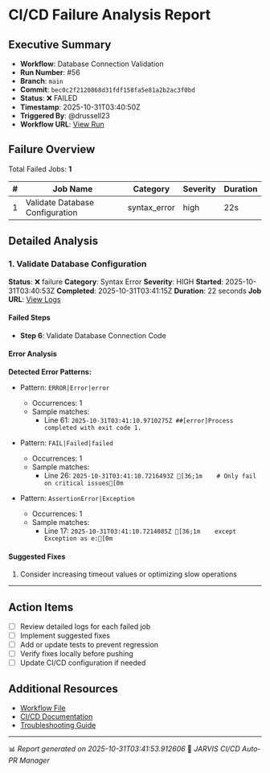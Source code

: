 # CI/CD Failure Analysis Report

## Executive Summary

- **Workflow**: Database Connection Validation
- **Run Number**: #56
- **Branch**: `main`
- **Commit**: `bec0c2f2120868d31fdf158fa5e81a2b2ac3f0bd`
- **Status**: ❌ FAILED
- **Timestamp**: 2025-10-31T03:40:50Z
- **Triggered By**: @drussell23
- **Workflow URL**: [View Run](https://github.com/drussell23/JARVIS-AI/actions/runs/18961975935)

## Failure Overview

Total Failed Jobs: **1**

| # | Job Name | Category | Severity | Duration |
|---|----------|----------|----------|----------|
| 1 | Validate Database Configuration | syntax_error | high | 22s |

## Detailed Analysis

### 1. Validate Database Configuration

**Status**: ❌ failure
**Category**: Syntax Error
**Severity**: HIGH
**Started**: 2025-10-31T03:40:53Z
**Completed**: 2025-10-31T03:41:15Z
**Duration**: 22 seconds
**Job URL**: [View Logs](https://github.com/drussell23/JARVIS-AI/actions/runs/18961975935/job/54151135586)

#### Failed Steps

- **Step 6**: Validate Database Connection Code

#### Error Analysis

**Detected Error Patterns:**

- Pattern: `ERROR|Error|error`
  - Occurrences: 1
  - Sample matches:
    - Line 61: `2025-10-31T03:41:10.9710275Z ##[error]Process completed with exit code 1.`

- Pattern: `FAIL|Failed|failed`
  - Occurrences: 1
  - Sample matches:
    - Line 26: `2025-10-31T03:41:10.7216493Z [36;1m    # Only fail on critical issues[0m`

- Pattern: `AssertionError|Exception`
  - Occurrences: 1
  - Sample matches:
    - Line 17: `2025-10-31T03:41:10.7214085Z [36;1m    except Exception as e:[0m`

#### Suggested Fixes

1. Consider increasing timeout values or optimizing slow operations

---

## Action Items

- [ ] Review detailed logs for each failed job
- [ ] Implement suggested fixes
- [ ] Add or update tests to prevent regression
- [ ] Verify fixes locally before pushing
- [ ] Update CI/CD configuration if needed

## Additional Resources

- [Workflow File](.github/workflows/)
- [CI/CD Documentation](../../docs/ci-cd/)
- [Troubleshooting Guide](../../docs/troubleshooting/)

---

📊 *Report generated on 2025-10-31T03:41:53.912606*
🤖 *JARVIS CI/CD Auto-PR Manager*
